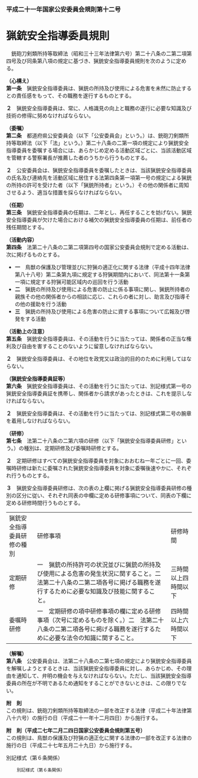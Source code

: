 ### 平成二十一年国家公安委員会規則第十二号  
# 猟銃安全指導委員規則  
　銃砲刀剣類所持等取締法（昭和三十三年法律第六号）第二十八条の二第二項第四号及び同条第八項の規定に基づき、猟銃安全指導委員規則を次のように定める。  
  
**（心構え）**  
**第一条**　猟銃安全指導委員は、猟銃の所持及び使用による危害を未然に防止するとの責任感をもって、その職務を遂行するものとする。  
  
**２**　猟銃安全指導委員は、常に、人格識見の向上と職務の遂行に必要な知識及び技術の修得に努めなければならない。  
  
**（委嘱）**  
**第二条**　都道府県公安委員会（以下「公安委員会」という。）は、銃砲刀剣類所持等取締法（以下「法」という。）第二十八条の二第一項の規定により猟銃安全指導委員を委嘱する場合には、あらかじめ定める活動区域ごとに、当該活動区域を管轄する警察署長が推薦した者のうちから行うものとする。  
  
**２**　公安委員会は、猟銃安全指導委員を委嘱したときは、当該猟銃安全指導委員の氏名及び連絡先を活動区域に居住する法第四条第一項第一号の規定による猟銃の所持の許可を受けた者（以下「猟銃所持者」という。）その他の関係者に周知させるよう、適当な措置を採らなければならない。  
  
**（任期）**  
**第三条**　猟銃安全指導委員の任期は、二年とし、再任することを妨げない。猟銃安全指導委員が欠けた場合における補欠の猟銃安全指導委員の任期は、前任者の残任期間とする。  
  
**（活動内容）**  
**第四条**　法第二十八条の二第二項第四号の国家公安委員会規則で定める活動は、次に掲げるものとする。  
* **一**　鳥獣の保護及び管理並びに狩猟の適正化に関する法律（平成十四年法律第八十八号）第二条第九項に規定する狩猟期間内において、同法第十一条第一項に規定する狩猟可能区域内の巡回を行う活動  
* **二**　猟銃の所持及び使用による危害の防止に係る事項に関し、猟銃所持者の親族その他の関係者からの相談に応じ、これらの者に対し、助言及び指導その他の援助を行う活動  
* **三**　猟銃の所持及び使用による危害の防止に資する事項について広報及び啓発をする活動  
  
**（活動上の注意）**  
**第五条**　猟銃安全指導委員は、その活動を行うに当たっては、関係者の正当な権利及び自由を害することのないように留意しなければならない。  
  
**２**　猟銃安全指導委員は、その地位を政党又は政治的目的のために利用してはならない。  
  
**（猟銃安全指導委員証等）**  
**第六条**　猟銃安全指導委員は、その活動を行うに当たっては、別記様式第一号の猟銃安全指導委員証を携帯し、関係者から請求があったときは、これを提示しなければならない。  
  
**２**　猟銃安全指導委員は、その活動を行うに当たっては、別記様式第二号の腕章を着用しなければならない。  
  
**（研修）**  
**第七条**　法第二十八条の二第六項の研修（以下「猟銃安全指導委員研修」という。）の種別は、定期研修及び委嘱時研修とする。  
  
**２**　定期研修はすべての猟銃安全指導委員を対象におおむね一年ごとに一回、委嘱時研修は新たに委嘱された猟銃安全指導委員を対象に委嘱後速やかに、それぞれ行うものとする。  
  
**３**　猟銃安全指導委員研修は、次の表の上欄に掲げる猟銃安全指導委員研修の種別の区分に従い、それぞれ同表の中欄に定める研修事項について、同表の下欄に定める研修時間行うものとする。  

||||  
| --- | --- | --- |  
|猟銃安全指導委員研修の種別|研修事項|研修時間|  
|定期研修|一　猟銃の所持許可の状況並びに猟銃の所持及び使用による危害の発生状況に関すること。二　法第二十八条の二第二項各号に掲げる職務を遂行するために必要な知識及び技能に関すること。|三時間以上四時間以下|  
|委嘱時研修|一　定期研修の項中研修事項の欄に定める研修事項（次号に定めるものを除く。）二　法第二十八条の二第二項各号に掲げる職務を遂行するために必要な法令の知識に関すること。|四時間以上六時間以下|  
  
  
**（解嘱）**  
**第八条**　公安委員会は、法第二十八条の二第七項の規定により猟銃安全指導委員を解嘱しようとするときは、当該猟銃安全指導委員に対し、あらかじめ、その理由を通知して、弁明の機会を与えなければならない。ただし、当該猟銃安全指導委員の所在が不明であるため通知をすることができないときは、この限りでない。  
  
**附　則**  
この規則は、銃砲刀剣類所持等取締法の一部を改正する法律（平成二十年法律第八十六号）の施行の日（平成二十一年十二月四日）から施行する。  
  
**附　則（平成二七年二月二四日国家公安委員会規則第五号）**  
この規則は、鳥獣の保護及び狩猟の適正化に関する法律の一部を改正する法律の施行の日（平成二十七年五月二十九日）から施行する。  
  
別記様式（第６条関係）  

          
        別記様式（第６条関係）  

          
        